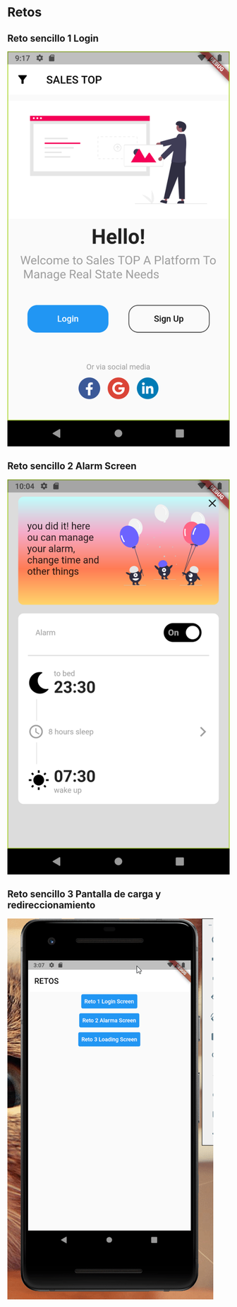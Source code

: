 # Retos

## Reto sencillo 1 Login
![Captura de la app](./.readme-public/captura.png)

## Reto sencillo 2 Alarm Screen
![Captura de la app](./.readme-public/captura2.png)

## Reto sencillo 3 Pantalla de carga y redireccionamiento
![Captura de la app](./.readme-public/captura3.gif)
